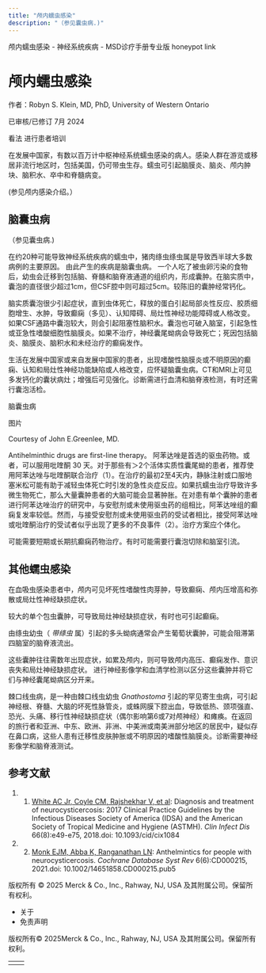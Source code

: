 ```yaml
---
title: "颅内蠕虫感染"
description: "（参见囊虫病.)"
---
```


﻿颅内蠕虫感染 \- 神经系统疾病 \- MSD诊疗手册专业版 honeypot link

# 颅内蠕虫感染

作者：Robyn S. Klein, MD, PhD, University of Western Ontario

已审核/已修订 7月 2024

看法 进行患者培训

在发展中国家，有数以百万计中枢神经系统蠕虫感染的病人。感染人群在游览或移居非流行地区时，包括美国，仍可带虫生存。蠕虫可引起脑膜炎、脑炎、颅内肿块、脑积水、卒中和脊髓病变。

(参见颅内感染介绍。）

## 脑囊虫病

（参见囊虫病.)

在约20种可能导致神经系统疾病的蠕虫中，猪肉绦虫绦虫属是导致西半球大多数病例的主要原因。 由此产生的疾病是脑囊虫病。 一个人吃了被虫卵污染的食物后，幼虫会迁移到包括脑、脊髓和脑脊液通道的组织内，形成囊肿。在脑实质中，囊泡的直径很少超过1cm，但CSF腔中则可超过5cm。较陈旧的囊肿经常钙化。

脑实质囊泡很少引起症状，直到虫体死亡，释放的蛋白引起局部炎性反应、胶质细胞增生、水肿，导致癫痫（多见）、认知障碍、局灶性神经功能障碍或人格改变。如果CSF通路中囊泡较大，则会引起阻塞性脑积水。囊泡也可破入脑室，引起急性或亚急性嗜酸细胞性脑膜炎。如果不治疗，神经囊尾蚴病会导致死亡；死因包括脑炎、脑膜炎、脑积水和未经治疗的癫痫发作。

生活在发展中国家或来自发展中国家的患者，出现嗜酸性脑膜炎或不明原因的癫痫、认知和局灶性神经功能缺陷或人格改变，应怀疑脑囊虫病。CT和MRI上可见多发钙化的囊状病灶；增强后可见强化。诊断需进行血清和脑脊液检测，有时还需行囊泡活检。

脑囊虫病



图片

Courtesy of John E.Greenlee, MD.

Antihelminthic drugs are first-line therapy。 阿苯达唑是首选的驱虫药物。或者，可以服用吡喹酮 30 天。对于那些有＞2个活体实质性囊尾蚴的患者，推荐使用阿苯达唑与吡喹酮联合治疗（1）。在治疗的最初2至4天内，静脉注射或口服地塞米松可能有助于减轻虫体死亡时引发的急性炎症反应。如果抗蠕虫治疗导致许多微生物死亡，那么大量囊肿患者的大脑可能会显著肿胀。在对患有单个囊肿的患者进行阿苯达唑治疗的研究中，与安慰剂或未使用驱虫药的组相比，阿苯达唑组的癫痫复发率较低。然而，与接受安慰剂或未使用驱虫药的受试者相比，接受阿苯达唑或吡喹酮治疗的受试者似乎出现了更多的不良事件（2）。治疗方案应个体化。

可能需要短期或长期抗癫痫药物治疗。有时可能需要行囊泡切除和脑室引流。

## 其他蠕虫感染

在血吸虫感染患者中，颅内可见坏死性嗜酸性肉芽肿，导致癫痫、颅内压增高和弥散或局灶性神经缺损症状。

较大的单个包虫囊肿，可导致局灶神经缺损症状，有时也可引起癫痫。

由绦虫幼虫（ _带绦虫_ 属）引起的多头蚴病通常会产生葡萄状囊肿，可能会阻滞第四脑室的脑脊液流出。

这些囊肿往往需数年出现症状，如累及颅内，则可导致颅内高压、癫痫发作、意识丧失和局灶神经缺损症状。 进行神经影像学和血清学检测以区分这些囊肿并将它们与神经囊尾蚴病区分开来。

棘口线虫病，是一种由棘口线虫幼虫 _Gnathostoma_ 引起的罕见寄生虫病，可引起神经根、脊髓、大脑的坏死性脉管炎，或蛛网膜下腔出血，导致低热、颈项强直、恐光、头痛、移行性神经缺损症状（偶尔影响第6或7对颅神经）和瘫痪。在返回的旅行者和亚洲、中东、欧洲、非洲、中美洲或南美洲部分地区的居民中，疑似存在鼻口病，这些人患有迁移性皮肤肿胀或不明原因的嗜酸性脑膜炎。诊断需要神经影像学和脑脊液测试。

## 参考文献

1. 1. [White AC Jr, Coyle CM, Rajshekhar V, et al](https://pubmed.ncbi.nlm.nih.gov/29481580/): Diagnosis and treatment of neurocysticercosis: 2017 Clinical Practice Guidelines by the Infectious Diseases Society of America (IDSA) and the American Society of Tropical Medicine and Hygiene (ASTMH). _Clin Infect Dis_ 66(8):e49-e75, 2018.doi: 10.1093/cid/cix1084

2. 2. [Monk EJM, Abba K, Ranganathan LN](https://www.ncbi.nlm.nih.gov/pmc/articles/PMC8167835/): Anthelmintics for people with neurocysticercosis. _Cochrane Database Syst Rev_ 6(6):CD000215, 2021.doi: 10.1002/14651858.CD000215.pub5




版权所有 © 2025
Merck & Co., Inc., Rahway, NJ, USA 及其附属公司。保留所有权利。

- 关于
- 免责声明

版权所有© 2025Merck & Co., Inc., Rahway, NJ, USA 及其附属公司。保留所有权利。

|     |     |
| --- | --- |
|  |  |